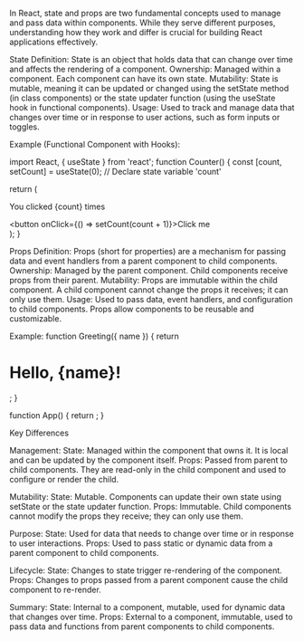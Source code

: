 In React, state and props are two fundamental concepts used to manage and pass data within components. While they serve different purposes, understanding how they work and differ is crucial for building React applications effectively.

State
Definition: State is an object that holds data that can change over time and affects the rendering of a component.
Ownership: Managed within a component. Each component can have its own state.
Mutability: State is mutable, meaning it can be updated or changed using the setState method (in class components) or the state updater function (using the useState hook in functional components).
Usage: Used to track and manage data that changes over time or in response to user actions, such as form inputs or toggles.

Example (Functional Component with Hooks):

import React, { useState } from 'react';
function Counter() {
  const [count, setCount] = useState(0); // Declare state variable 'count'

  return (
    <div>
      <p>You clicked {count} times</p>
      <button onClick={() => setCount(count + 1)}>Click me</button>
    </div>
  );
}

Props
Definition: Props (short for properties) are a mechanism for passing data and event handlers from a parent component to child components.
Ownership: Managed by the parent component. Child components receive props from their parent.
Mutability: Props are immutable within the child component. A child component cannot change the props it receives; it can only use them.
Usage: Used to pass data, event handlers, and configuration to child components. Props allow components to be reusable and customizable.

Example:
function Greeting({ name }) {
  return <h1>Hello, {name}!</h1>;
}

function App() {
  return <Greeting name="Alice" />;
}

Key Differences

Management:
State: Managed within the component that owns it. It is local and can be updated by the component itself.
Props: Passed from parent to child components. They are read-only in the child component and used to configure or render the child.

Mutability:
State: Mutable. Components can update their own state using setState or the state updater function.
Props: Immutable. Child components cannot modify the props they receive; they can only use them.

Purpose:
State: Used for data that needs to change over time or in response to user interactions.
Props: Used to pass static or dynamic data from a parent component to child components.

Lifecycle:
State: Changes to state trigger re-rendering of the component.
Props: Changes to props passed from a parent component cause the child component to re-render.

Summary:
State: Internal to a component, mutable, used for dynamic data that changes over time.
Props: External to a component, immutable, used to pass data and functions from parent components to child components.
